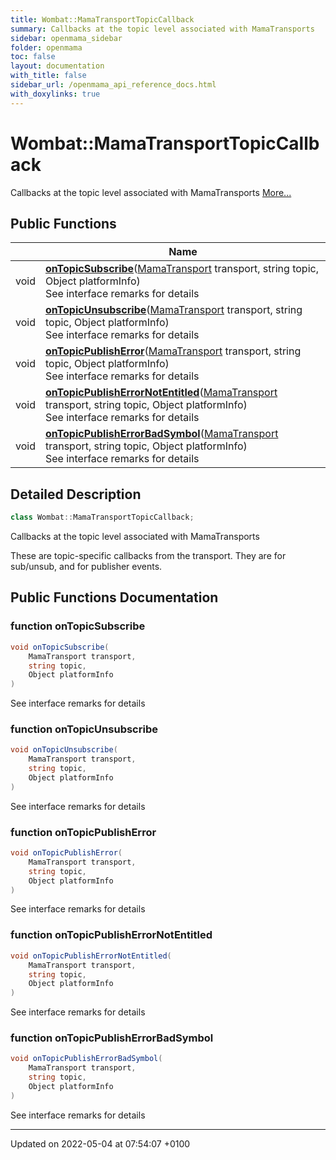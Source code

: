 ```yaml
---
title: Wombat::MamaTransportTopicCallback
summary: Callbacks at the topic level associated with MamaTransports 
sidebar: openmama_sidebar
folder: openmama
toc: false
layout: documentation
with_title: false
sidebar_url: /openmama_api_reference_docs.html
with_doxylinks: true
---
```


# Wombat::MamaTransportTopicCallback



Callbacks at the topic level associated with MamaTransports  [More...](#detailed-description)

## Public Functions

|                | Name           |
| -------------- | -------------- |
| void | **[onTopicSubscribe](interfaceWombat_1_1MamaTransportTopicCallback.html#function-ontopicsubscribe)**([MamaTransport](classWombat_1_1MamaTransport.html) transport, string topic, Object platformInfo)<br>See interface remarks for details  |
| void | **[onTopicUnsubscribe](interfaceWombat_1_1MamaTransportTopicCallback.html#function-ontopicunsubscribe)**([MamaTransport](classWombat_1_1MamaTransport.html) transport, string topic, Object platformInfo)<br>See interface remarks for details  |
| void | **[onTopicPublishError](interfaceWombat_1_1MamaTransportTopicCallback.html#function-ontopicpublisherror)**([MamaTransport](classWombat_1_1MamaTransport.html) transport, string topic, Object platformInfo)<br>See interface remarks for details  |
| void | **[onTopicPublishErrorNotEntitled](interfaceWombat_1_1MamaTransportTopicCallback.html#function-ontopicpublisherrornotentitled)**([MamaTransport](classWombat_1_1MamaTransport.html) transport, string topic, Object platformInfo)<br>See interface remarks for details  |
| void | **[onTopicPublishErrorBadSymbol](interfaceWombat_1_1MamaTransportTopicCallback.html#function-ontopicpublisherrorbadsymbol)**([MamaTransport](classWombat_1_1MamaTransport.html) transport, string topic, Object platformInfo)<br>See interface remarks for details  |

## Detailed Description

```csharp
class Wombat::MamaTransportTopicCallback;
```

Callbacks at the topic level associated with MamaTransports 

These are topic-specific callbacks from the transport. They are for sub/unsub, and for publisher events. 

## Public Functions Documentation

### function onTopicSubscribe

```csharp
void onTopicSubscribe(
    MamaTransport transport,
    string topic,
    Object platformInfo
)
```

See interface remarks for details 

### function onTopicUnsubscribe

```csharp
void onTopicUnsubscribe(
    MamaTransport transport,
    string topic,
    Object platformInfo
)
```

See interface remarks for details 

### function onTopicPublishError

```csharp
void onTopicPublishError(
    MamaTransport transport,
    string topic,
    Object platformInfo
)
```

See interface remarks for details 

### function onTopicPublishErrorNotEntitled

```csharp
void onTopicPublishErrorNotEntitled(
    MamaTransport transport,
    string topic,
    Object platformInfo
)
```

See interface remarks for details 

### function onTopicPublishErrorBadSymbol

```csharp
void onTopicPublishErrorBadSymbol(
    MamaTransport transport,
    string topic,
    Object platformInfo
)
```

See interface remarks for details 

-------------------------------

Updated on 2022-05-04 at 07:54:07 +0100